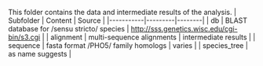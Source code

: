 This folder contains the data and intermediate results of the analysis.
| Subfolder | Content | Source |
|-----------|---------|--------|
| db | BLAST database for /sensu stricto/ species | http://sss.genetics.wisc.edu/cgi-bin/s3.cgi |
| alignment | multi-sequence alignments | intermediate results |
| sequence | fasta format /PHO5/ family homologs | varies |
| species_tree | as name suggests | 
